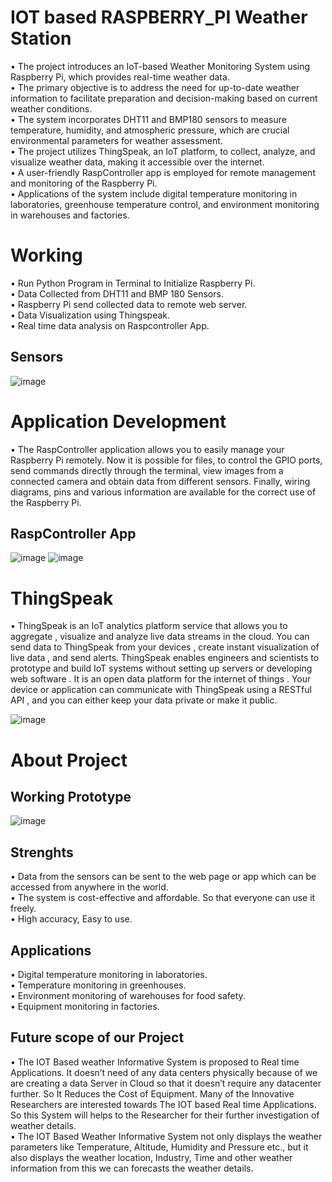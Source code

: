 
# IOT based RASPBERRY_PI Weather Station

• The project introduces an IoT-based Weather Monitoring System using Raspberry Pi, which provides real-time weather data.<br/>
• The primary objective is to address the need for up-to-date weather information to facilitate preparation and decision-making based on current weather conditions.<br/>
• The system incorporates DHT11 and BMP180 sensors to measure temperature, humidity, and atmospheric pressure, which are crucial environmental parameters for weather assessment.<br/>
• The project utilizes ThingSpeak, an IoT platform, to collect, analyze, and visualize weather data, making it accessible over the internet.<br/>
• A user-friendly RaspController app is employed for remote management and monitoring of the Raspberry Pi.<br/>
• Applications of the system include digital temperature monitoring in laboratories, greenhouse temperature control, and environment monitoring in warehouses and factories.<br/>

# Working

• Run Python Program in Terminal to Initialize Raspberry Pi.<br/>
• Data Collected from DHT11 and BMP 180 Sensors.<br/>
• Raspberry Pi send collected data to remote web server.<br/>
• Data Visualization using Thingspeak.<br/>
• Real time data analysis on Raspcontroller App.<br/>

## Sensors

![image](https://github.com/nayandeep20028840/IOT-based-RASPBERRY_PI-Weather-Station/assets/97220336/81a9472d-1b56-46b1-8ea1-ec1c5f5d39d3)

# Application Development

• The RaspController application allows you to easily manage your Raspberry Pi remotely. Now it is possible for files, to control the GPIO ports, send commands directly through the terminal, view images from a connected camera and obtain data from different sensors. Finally, wiring diagrams, pins and various information are available for the correct use of the Raspberry Pi.

## RaspController App

![image](https://github.com/nayandeep20028840/IOT-based-RASPBERRY_PI-Weather-Station/assets/97220336/98d7fb46-deef-466d-a4eb-ee0481fada34)
![image](https://github.com/nayandeep20028840/IOT-based-RASPBERRY_PI-Weather-Station/assets/97220336/b621ffcf-ad98-447b-ae88-19274444f536)

# ThingSpeak

• ThingSpeak is an IoT analytics platform service that allows you to aggregate , visualize and analyze live data streams in the cloud. You can send data to ThingSpeak from your devices , create instant visualization of live data , and send alerts. ThingSpeak enables engineers and scientists to prototype and build IoT systems without setting up servers or developing web software . It is an open data platform for the internet of things . Your device or application can communicate with ThingSpeak using a RESTful API , and you can either keep your data private or make it public.<br/>

![image](https://github.com/nayandeep20028840/IOT-based-RASPBERRY_PI-Weather-Station/assets/97220336/62b66819-efd4-4f05-8874-ead699870ef2)



# About Project

## Working Prototype

![image](https://github.com/nayandeep20028840/IOT-based-RASPBERRY_PI-Weather-Station/assets/97220336/d9bf7bf3-aa52-4dea-b1b8-0a15f2493d27)

## Strenghts

• Data from the sensors can be sent to the web page or app which can be accessed from anywhere in the world.<br/>
• The system is cost-effective and affordable. So that everyone can use it freely.<br/>
• High accuracy, Easy to use.<br/>

## Applications

• Digital temperature monitoring in laboratories.<br/>
• Temperature monitoring in greenhouses.<br/>
• Environment monitoring of warehouses for food safety.<br/>
• Equipment monitoring in factories.<br/>

## Future scope of our Project

• The IOT Based weather Informative System is proposed to Real time Applications. It doesn’t need of any data centers physically because of we are creating a data Server in Cloud so that it doesn’t require any datacenter further. So It Reduces the Cost of Equipment. Many of the Innovative Researchers are interested towards The IOT based Real time Applications. So this System will helps to the Researcher for their further investigation of weather details.<br/>
• The IOT Based Weather Informative System not only displays the weather parameters like Temperature, Altitude, Humidity and Pressure etc., but it also displays the weather location, Industry, Time and other weather information from this we can forecasts the weather details.<br/>
